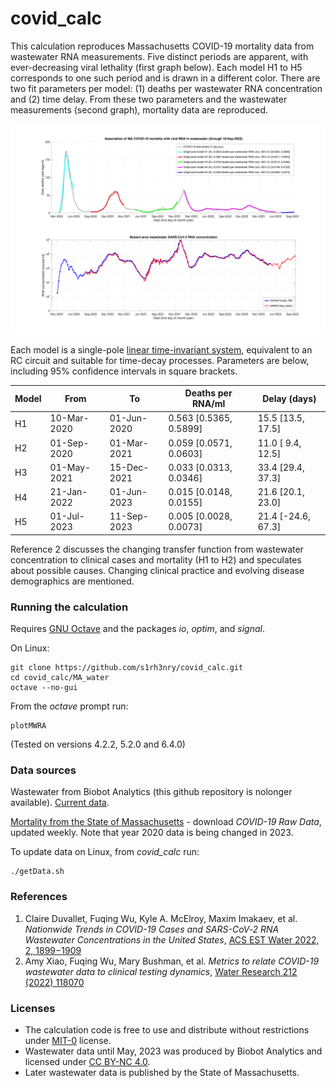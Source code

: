 # covid_calc

This calculation reproduces Massachusetts COVID-19 mortality data from wastewater RNA measurements. Five distinct periods are apparent, with ever-decreasing viral lethality (first graph below).  Each model H1 to H5 corresponds to one such period and is drawn in a different color.  There are two fit parameters per model: (1) deaths per wastewater RNA concentration and (2) time delay.  From these two parameters and the wastewater measurements (second graph), mortality data are reproduced.

![graph](MA_water/plots/1.png)

Each model is a single-pole [linear time-invariant system](https://en.wikipedia.org/wiki/Linear_time-invariant_system), equivalent to an RC circuit and suitable for time-decay processes.  Parameters are below, including 95% confidence intervals in square brackets.

| Model|       From|         To|      Deaths per RNA/ml|     Delay (days)|
|------|-----------|-----------|-----------------------|-----------------|
|    H1|10-Mar-2020|01-Jun-2020| 0.563 [0.5365, 0.5899]|15.5 [13.5, 17.5]|
|    H2|01-Sep-2020|01-Mar-2021| 0.059 [0.0571, 0.0603]|11.0 [ 9.4, 12.5]|
|    H3|01-May-2021|15-Dec-2021| 0.033 [0.0313, 0.0346]|33.4 [29.4, 37.3]|
|    H4|21-Jan-2022|01-Jun-2023| 0.015 [0.0148, 0.0155]|21.6 [20.1, 23.0]|
|    H5|01-Jul-2023|11-Sep-2023| 0.005 [0.0028, 0.0073]|21.4 [-24.6, 67.3]|

Reference 2 discusses the changing transfer function from wastewater concentration to clinical cases and mortality (H1 to H2) and speculates about possible causes.  Changing clinical practice and evolving disease demographics are mentioned.

### Running the calculation
Requires [GNU Octave](https://octave.org/) and the packages *io*, *optim*, and *signal*.

On Linux:
```
git clone https://github.com/s1rh3nry/covid_calc.git
cd covid_calc/MA_water
octave --no-gui
```
From the *octave* prompt run:
```
plotMWRA
```
(Tested on versions 4.2.2, 5.2.0 and 6.4.0)
### Data sources
Wastewater from Biobot Analytics (this github repository is nolonger available).  [Current data](https://www.mwra.com/biobot/biobotdata.htm).

[Mortality from the State of Massachusetts](https://www.mass.gov/info-details/covid-19-response-reporting) - download *COVID-19 Raw Data*, updated weekly.  Note that year 2020 data is being changed in 2023.

To update data on Linux, from *covid_calc* run:
```
./getData.sh
```
### References
1. Claire Duvallet, Fuqing Wu, Kyle A. McElroy, Maxim Imakaev, et al. *Nationwide Trends in COVID-19 Cases and SARS-CoV‐2 RNA Wastewater Concentrations in the United States*, [ACS EST Water 2022, 2, 1899−1909](https://pubs.acs.org/action/showCitFormats?doi=10.1021/acsestwater.1c00434)
2. Amy Xiao, Fuqing Wu, Mary Bushman, et al. *Metrics to relate COVID-19 wastewater data to clinical testing dynamics*, [Water Research 212 (2022) 118070](https://doi.org/10.1016/j.watres.2022.118070)
### Licenses
- The calculation code is free to use and distribute without restrictions under [MIT-0](LICENSE) license.
- Wastewater data until May, 2023 was produced by Biobot Analytics and licensed under [CC BY-NC 4.0](https://creativecommons.org/licenses/by-nc/4.0/).
- Later wastewater data is published by the State of Massachusetts.
